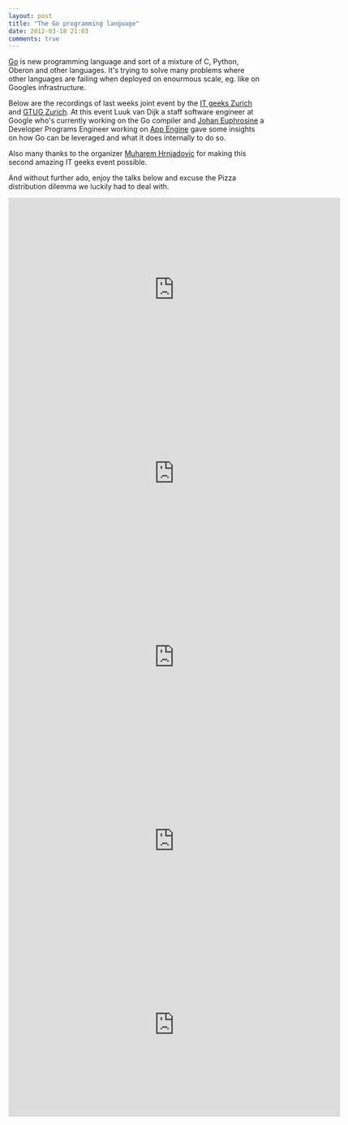 ```yaml
---
layout: post
title: "The Go programming language"
date: 2012-03-18 21:03
comments: true
---
```

[Go](http://golang.org/) is new programming language and sort of a mixture of C, Python, Oberon and other languages. It's trying to solve many problems where other languages are failing when deployed on enourmous scale, eg. like on Googles infrastructure.

Below are the recordings of last weeks joint event by the [IT geeks Zurich](http://www.meetup.com/zh-geeks/events/47295912/) and [GTUG Zurich](http://zurich.gtugs.org/events/go-march-2012). At this event Luuk van Dijk a staff software engineer at Google who's currently working on the Go compiler and [Johan Euphrosine](http://twitter.com/proppy) a Developer Programs Engineer working on [App Engine](http://code.google.com/appengine/) gave some insights on how Go can be leveraged and what it does internally to do so.

Also many thanks to the organizer [Muharem Hrnjadovic](http://twitter.com/al_maisan) for making this second amazing IT geeks event possible.

And without further ado, enjoy the talks below and excuse the Pizza distribution dilemma we luckily had to deal with.

<iframe width="654" height="362" src="https://www.youtube-nocookie.com/embed/wjLK-WMNVgM" frameborder="0" allowfullscreen></iframe>

<iframe width="654" height="362" src="https://www.youtube-nocookie.com/embed/sAh8x3_RFQE" frameborder="0" allowfullscreen></iframe>

<iframe width="654" height="362" src="https://www.youtube-nocookie.com/embed/jmQLawO30eA" frameborder="0" allowfullscreen></iframe>

<iframe width="654" height="362" src="https://www.youtube-nocookie.com/embed/G0ODQcL8Jhk" frameborder="0" allowfullscreen></iframe>

<iframe width="654" height="362" src="https://www.youtube-nocookie.com/embed/wRIkSWBRMD8" frameborder="0" allowfullscreen></iframe>